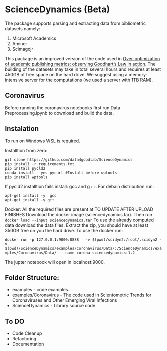 # ScienceDynamics (Beta)

The package supports parsing and extracting data from bibliometric datasets namely:
1. Microsoft Academics
2. Aminer
3. Scimagojr

This package is an improved version of the code used in [Over-optimization of academic publishing metrics: observing Goodhart’s Law in action](https://academic.oup.com/gigascience/article/8/6/giz053/5506490).
The building of the datasets may take in total several hours and requires at least 450GB of free space on the hard drive. We suggest using a memory-intensive server for the computations (we used a server with 1TB RAM).

## Coronavirus
Before running the coronavirus notebooks first run Data Preprocessing.ipynb to download and build the data.

## Instalation
To run on Windows WSL is required.

Installtion from zero:
```
git clone https://github.com/data4goodlab/ScienceDynamics
pip install -r requirements.txt
pip install pycld2 
conda install --yes pycurl #Install before wptools
pip install wptools
```
If pycld2 installtion fails install: gcc and g++.
For debain distribution run:
```
apt-get install -y  gcc
apt-get install -y g++
```

Docker:
All the required files are present at TO UPDATE AFTER UPLOAD FINISHES
Download the docker image (sciencedynamics.tar).
Then run `docker load --input sciencedynamics.tar`
To use the already computed data download the data files.
Extract the zip, you should have at least 350GB free on you the hard drive.
To use the docker run:

`docker run -p 127.0.0.1:9000:8888   -v $(pwd)/scidyn2:/root/.scidyn2 -v $(pwd)/ScienceDynamics/examples/Coronavirus/Data/:/ScienceDynamics/examples/Coronavirus/Data/  --name corona sciencedynamics:1.2`

The jupter notebook will open in localhost:9000.


## Folder Structure:
* examples - code examples.
* examples/Coronavirus - The code used in Scientometric Trends for Coronaviruses and Other Emerging Viral Infections
* ScienceDynamics - Library source code.

## To DO
* Code Cleanup
* Refactoring
* Documentation
